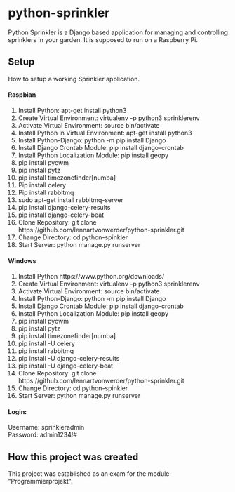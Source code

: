 # python-sprinkler

Python Sprinkler is a Django based application for managing and controlling sprinklers in your garden.
It is supposed to run on a Raspberry Pi.

<h2>Setup</h2>

How to setup a working Sprinkler application.

<h4>Raspbian</h4>
<ol>
	<li>Install Python: apt-get install python3</li>
	<li>Create Virtual Environment: virtualenv -p python3 sprinklerenv</li>
	<li>Activate Virtual Environment: source bin/activate</li>
	<li>Install Python in Virtual Environment: apt-get install python3</li>
	<li>Install Python-Django: python -m pip install Django</li>
	<li>Install Django Crontab Module: pip install django-crontab</li>
	<li>Install Python Localization Module: pip install geopy</li>
    <li>pip install pyowm</li>
    <li>pip install pytz</li>
    <li>pip install timezonefinder[numba]</li>
	<li>Pip install celery
	<li>Pip install rabbitmq
	<li>sudo apt-get install rabbitmq-server
	<li>pip install django-celery-results
	<li>pip install django-celery-beat
	<li>Clone Repository: git clone https://github.com/lennartvonwerder/python-sprinkler.git</li>
	<li>Change Directory: cd python-spinkler</li>
	<li>Start Server: python manage.py runserver</li>
</ol>

<h4>Windows</h4>
<ol>
	<li>Install Python https://www.python.org/downloads/</li>
	<li>Create Virtual Environment: virtualenv -p python3 sprinklerenv</li>
	<li>Activate Virtual Environment: source bin/activate</li>
	<li>Install Python-Django: python -m pip install Django</li>
	<li>Install Django Crontab Module: pip install django-crontab</li>
	<li>Install Python Localization Module: pip install geopy</li>
    <li>pip install pyowm</li>
    <li>pip install pytz</li>
    <li>pip install timezonefinder[numba]</li>
	<li>pip install -U celery
	<li>pip install rabbitmq
	<li>pip install -U django-celery-results
	<li>pip install -U django-celery-beat
	<li>Clone Repository: git clone https://github.com/lennartvonwerder/python-sprinkler.git</li>
	<li>Change Directory: cd python-spinkler</li>
	<li>Start Server: python manage.py runserver</li>
</ol>

<h4>Login:</h4>
Username: sprinkleradmin<br>
Password: admin1234!#<br>

<h2>How this project was created</h2>

This project was established as an exam for the module "Programmierprojekt".
